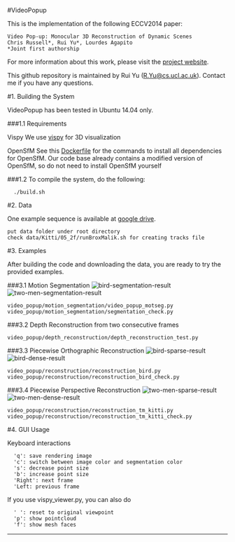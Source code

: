 #VideoPopup

This is the implementation of the following ECCV2014 paper:

    Video Pop-up: Monocular 3D Reconstruction of Dynamic Scenes
    Chris Russell*, Rui Yu*, Lourdes Agapito
    *Joint first authorship

For more information about this work, please visit the [project website](http://www0.cs.ucl.ac.uk/staff/R.Yu/video_popup/VideoPopup2.html).

This github repository is maintained by Rui Yu (R.Yu@cs.ucl.ac.uk).
Contact me if you have any questions.

#1. Building the System

VideoPopup has been tested in Ubuntu 14.04 only.

###1.1 Requirements

Vispy
We use [vispy](https://github.com/vispy/vispy) for 3D visualization

OpenSfM
See this [Dockerfile](https://github.com/paulinus/opensfm-docker-base/blob/master/Dockerfile) for the commands to install all dependencies for OpenSfM.
Our code base already contains a modified version of OpenSfM, so do not need to install OpenSfM yourself

###1.2
  To compile the system, do the following:

```
  ./build.sh
```

#2. Data

One example sequence is available at [google drive](https://drive.google.com/open?id=0B8-9V4y1N7pxdzdCOXAweWk3OU0).

```
put data folder under root directory
check data/Kitti/05_2f/runBroxMalik.sh for creating tracks file
```

#3. Examples

After building the code and downloading the data, you are ready to try the provided examples.

###3.1 Motion Segmentation
![bird-segmentation-result](https://github.com/cvfish/VideoPopup/blob/master/render/bird/image.jpg) ![two-men-segmentation-result](https://github.com/cvfish/VideoPopup/blob/master/render/two-men/image.png)
```
video_popup/motion_segmentation/video_popup_motseg.py
video_popup/motion_segmentation/segmentation_check.py
```

###3.2 Depth Reconstruction from two consecutive frames
```
video_popup/depth_reconstruction/depth_reconstruction_test.py
```

###3.3 Piecewise Orthographic Reconstruction
![bird-sparse-result](https://github.com/cvfish/VideoPopup/blob/master/render/bird/sparse_render00.png) ![bird-dense-result](https://github.com/cvfish/VideoPopup/blob/master/render/bird/dense_render00.png)
```
video_popup/reconstruction/reconstruction_bird.py
video_popup/reconstruction/reconstruction_bird_check.py
```

###3.4 Piecewise Perspective Reconstruction
![two-men-sparse-result](https://github.com/cvfish/VideoPopup/blob/master/render/two-men/sparse_render00.png) ![two-men-dense-result](https://github.com/cvfish/VideoPopup/blob/master/render/two-men/dense_render00.png)
```
video_popup/reconstruction/reconstruction_tm_kitti.py
video_popup/reconstruction/reconstruction_tm_kitti_check.py
```

#4. GUI Usage

Keyboard interactions

```
  'q': save rendering image
  'c': switch between image color and segmentation color
  's': decrease point size
  'b': increase point size
  'Right': next frame
  'Left: previous frame
```

If you use vispy_viewer.py, you can also do

```
  ' ': reset to original viewpoint
  'p': show pointcloud
  'f': show mesh faces
```


------
